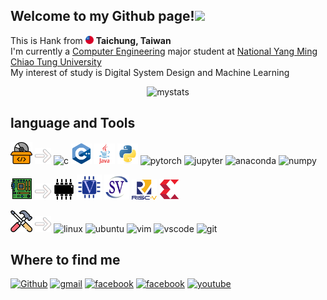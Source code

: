 ## Welcome to my Github page!<img src="https://raw.githubusercontent.com/verma-anushka/verma-anushka/master/gifs/wave.gif" width="30px"> 

<p>
This is Hank from <img src="materials/taiwan.png" width="13"/> <b>Taichung, Taiwan</b> </br> 
I'm currently a <a href="https://www.cs.nycu.edu.tw">Computer Engineering</a> major student at <a href="https://www.nycu.edu.tw">National Yang Ming Chiao Tung University</a> <br>
My interest of study is Digital System Design and Machine Learning
</p>

<p align="center"> <img src="https://github-readme-stats.vercel.app/api?username=hankshyu&show_icons=true&theme=slateorange" alt="mystats" />

## language and Tools

<img alt="software" width="35px" src="materials/software.png" /> <img  alt ="arrow" width = "26px" src="materials/white-arrow-right.png" /> <img alt="c" width="33px" src="https://cdn.jsdelivr.net/gh/devicons/devicon/icons/c/c-original.svg" />
<img alt="cpp" width="33px" src="https://github.com/devicons/devicon/blob/master/icons/cplusplus/cplusplus-original.svg" />
<img alt="java" width="33px" src="https://github.com/devicons/devicon/blob/master/icons/java/java-original-wordmark.svg" />
<img alt="python" width="33px" src="https://github.com/devicons/devicon/blob/master/icons/python/python-original.svg" />
<img alt="pytorch" width="33px" src="https://cdn.jsdelivr.net/gh/devicons/devicon/icons/pytorch/pytorch-original.svg" />
<img alt="jupyter" width="33px" src="https://cdn.jsdelivr.net/gh/devicons/devicon/icons/jupyter/jupyter-original-wordmark.svg" />
<img alt="anaconda" width="33px" src="https://cdn.jsdelivr.net/gh/devicons/devicon/icons/anaconda/anaconda-original.svg" />
<img alt="numpy" width="33px" src="https://cdn.jsdelivr.net/gh/devicons/devicon/icons/numpy/numpy-original.svg" />
<br>

<img alt="hardware" width="35px" src="materials/motherboard.png" /> <img  alt ="arrow" width = "26px" src="materials/white-arrow-right.png" /> <img alt="ICicon" width="33px" src="materials/ic%20icon.svg" />
<img alt="verilog" width="40px" src="materials/verlog.svg" />
<img alt="systemverilog" width="40px" src="materials/systemverilog.svg" />
<img alt="riscv" width="40px" src="materials/riscv.png" />
<img alt="xilinx" width="33px" src="materials/xilinx.png" />
<br>

<img alt="tools" width="35px" src="materials/tools.png" /> <img  alt ="arrow" width = "26px" src="materials/white-arrow-right.png" /> <img alt="linux" width="33px" src="https://cdn.jsdelivr.net/gh/devicons/devicon/icons/linux/linux-original.svg" />
<img alt="ubuntu" width="33px" src="https://cdn.jsdelivr.net/gh/devicons/devicon/icons/ubuntu/ubuntu-plain.svg" />
<img alt="vim" width="33px" src="https://cdn.jsdelivr.net/gh/devicons/devicon/icons/vim/vim-original.svg" />
<img alt="vscode" width="33px" src="https://cdn.jsdelivr.net/gh/devicons/devicon/icons/vscode/vscode-original.svg" />
<img alt="git" width="33px" src="https://cdn.jsdelivr.net/gh/devicons/devicon/icons/git/git-plain.svg" />


## Where to find me

<a href="https://github.com/hankshyu" target="_blank"><img alt="Github" src="https://img.shields.io/badge/github-%23121011.svg?style=for-the-badge&logo=github&logoColor=white"/></a>
<a href=mailto:hankshyu@gmail.com><img alt="gmail" src="https://img.shields.io/badge/Gmail-D14836?style=for-the-badge&logo=gmail&logoColor=white" /></a>
<a href="https://www.facebook.com/profile.php?id=100002563602760" target="_blank"><img alt="facebook" src="https://img.shields.io/badge/Facebook-%231877F2.svg?style=for-the-badge&logo=Facebook&logoColor=white"/></a>
<a href="https://www.instagram.com/orange_gama/" target="_blank"><img alt="facebook" src="https://img.shields.io/badge/Instagram-%23E4405F.svg?style=for-the-badge&logo=Instagram&logoColor=white"/></a> 
<a href="https://www.youtube.com/channel/UCrfgEUP200xXLi7N46LDbNA"><img alt="youtube" src="https://img.shields.io/badge/YouTube-%23FF0000.svg?style=for-the-badge&logo=YouTube&logoColor=white" /></a>
